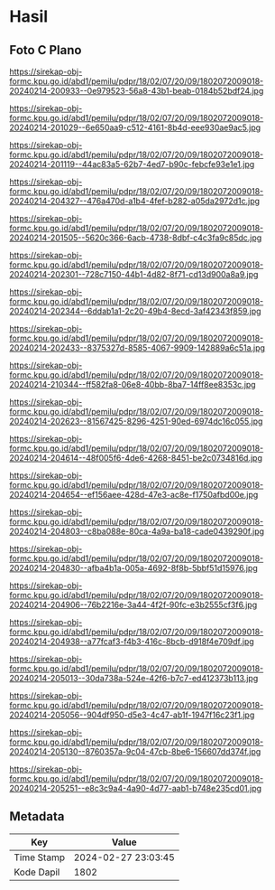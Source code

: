 # Hasil

## Foto C Plano

https://sirekap-obj-formc.kpu.go.id/abd1/pemilu/pdpr/18/02/07/20/09/1802072009018-20240214-200933--0e979523-56a8-43b1-beab-0184b52bdf24.jpg

https://sirekap-obj-formc.kpu.go.id/abd1/pemilu/pdpr/18/02/07/20/09/1802072009018-20240214-201029--6e650aa9-c512-4161-8b4d-eee930ae9ac5.jpg

https://sirekap-obj-formc.kpu.go.id/abd1/pemilu/pdpr/18/02/07/20/09/1802072009018-20240214-201119--44ac83a5-62b7-4ed7-b90c-febcfe93e1e1.jpg

https://sirekap-obj-formc.kpu.go.id/abd1/pemilu/pdpr/18/02/07/20/09/1802072009018-20240214-204327--476a470d-a1b4-4fef-b282-a05da2972d1c.jpg

https://sirekap-obj-formc.kpu.go.id/abd1/pemilu/pdpr/18/02/07/20/09/1802072009018-20240214-201505--5620c366-6acb-4738-8dbf-c4c3fa9c85dc.jpg

https://sirekap-obj-formc.kpu.go.id/abd1/pemilu/pdpr/18/02/07/20/09/1802072009018-20240214-202301--728c7150-44b1-4d82-8f71-cd13d900a8a9.jpg

https://sirekap-obj-formc.kpu.go.id/abd1/pemilu/pdpr/18/02/07/20/09/1802072009018-20240214-202344--6ddab1a1-2c20-49b4-8ecd-3af42343f859.jpg

https://sirekap-obj-formc.kpu.go.id/abd1/pemilu/pdpr/18/02/07/20/09/1802072009018-20240214-202433--8375327d-8585-4067-9909-142889a6c51a.jpg

https://sirekap-obj-formc.kpu.go.id/abd1/pemilu/pdpr/18/02/07/20/09/1802072009018-20240214-210344--ff582fa8-06e8-40bb-8ba7-14ff8ee8353c.jpg

https://sirekap-obj-formc.kpu.go.id/abd1/pemilu/pdpr/18/02/07/20/09/1802072009018-20240214-202623--81567425-8296-4251-90ed-6974dc16c055.jpg

https://sirekap-obj-formc.kpu.go.id/abd1/pemilu/pdpr/18/02/07/20/09/1802072009018-20240214-204614--48f005f6-4de6-4268-8451-be2c0734816d.jpg

https://sirekap-obj-formc.kpu.go.id/abd1/pemilu/pdpr/18/02/07/20/09/1802072009018-20240214-204654--ef156aee-428d-47e3-ac8e-f1750afbd00e.jpg

https://sirekap-obj-formc.kpu.go.id/abd1/pemilu/pdpr/18/02/07/20/09/1802072009018-20240214-204803--c8ba088e-80ca-4a9a-ba18-cade0439290f.jpg

https://sirekap-obj-formc.kpu.go.id/abd1/pemilu/pdpr/18/02/07/20/09/1802072009018-20240214-204830--afba4b1a-005a-4692-8f8b-5bbf51d15976.jpg

https://sirekap-obj-formc.kpu.go.id/abd1/pemilu/pdpr/18/02/07/20/09/1802072009018-20240214-204906--76b2216e-3a44-4f2f-90fc-e3b2555cf3f6.jpg

https://sirekap-obj-formc.kpu.go.id/abd1/pemilu/pdpr/18/02/07/20/09/1802072009018-20240214-204938--a77fcaf3-f4b3-416c-8bcb-d918f4e709df.jpg

https://sirekap-obj-formc.kpu.go.id/abd1/pemilu/pdpr/18/02/07/20/09/1802072009018-20240214-205013--30da738a-524e-42f6-b7c7-ed412373b113.jpg

https://sirekap-obj-formc.kpu.go.id/abd1/pemilu/pdpr/18/02/07/20/09/1802072009018-20240214-205056--904df950-d5e3-4c47-ab1f-1947f16c23f1.jpg

https://sirekap-obj-formc.kpu.go.id/abd1/pemilu/pdpr/18/02/07/20/09/1802072009018-20240214-205130--8760357a-9c04-47cb-8be6-156607dd374f.jpg

https://sirekap-obj-formc.kpu.go.id/abd1/pemilu/pdpr/18/02/07/20/09/1802072009018-20240214-205251--e8c3c9a4-4a90-4d77-aab1-b748e235cd01.jpg


## Metadata

| Key        | Value               |
| ---------- | ------------------- |
| Time Stamp | 2024-02-27 23:03:45 |
| Kode Dapil | 1802                |




